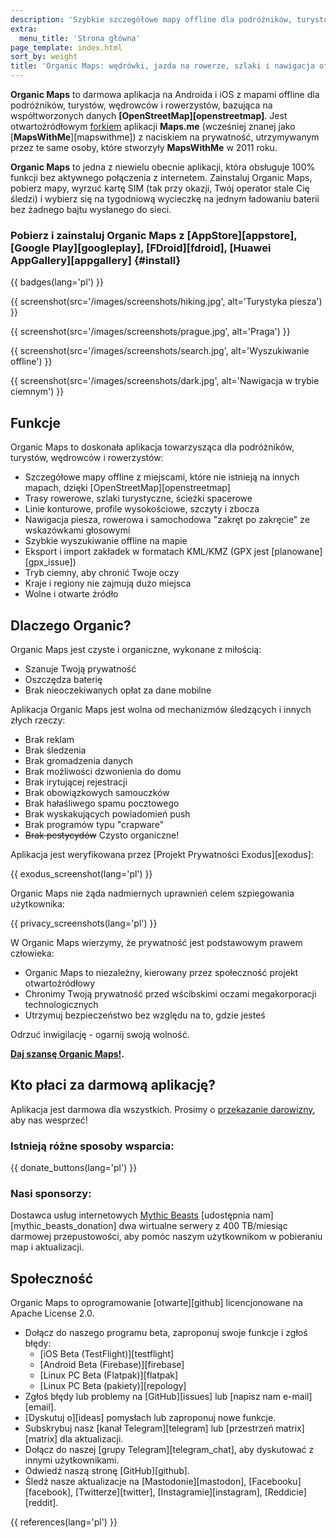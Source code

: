 ```yaml
---
description: 'Szybkie szczegółowe mapy offline dla podróżników, turystów, kierowców, wędrowców i rowerzystów stworzone przez założycieli aplikacji MapsWithMe (Maps.Me).'
extra:
  menu_title: 'Strona główna'
page_template: index.html
sort_by: weight
title: 'Organic Maps: wędrówki, jazda na rowerze, szlaki i nawigacja offline'
---
```


**Organic Maps** to darmowa aplikacja na Androida i iOS z mapami offline dla podróżników, turystów, wędrowców i rowerzystów, bazująca na współtworzonych danych **[OpenStreetMap][openstreetmap]**. Jest otwartoźródłowym [forkiem][fork] aplikacji **Maps.me** (wcześniej znanej jako [**MapsWithMe**][mapswithme]) z naciskiem na prywatność, utrzymywanym przez te same osoby, które stworzyły **MapsWithMe** w 2011 roku.

**Organic Maps** to jedna z niewielu obecnie aplikacji, która obsługuje 100% funkcji bez aktywnego połączenia z internetem. Zainstaluj Organic Maps, pobierz mapy, wyrzuć kartę SIM (tak przy okazji, Twój operator stale Cię śledzi) i wybierz się na tygodniową wycieczkę na jednym ładowaniu baterii bez żadnego bajtu wysłanego do sieci.

### Pobierz i zainstaluj Organic Maps z [AppStore][appstore], [Google Play][googleplay], [FDroid][fdroid], [Huawei AppGallery][appgallery] {#install}

{{ badges(lang='pl') }}

{{ screenshot(src='/images/screenshots/hiking.jpg', alt='Turystyka piesza')
}}

{{ screenshot(src='/images/screenshots/prague.jpg', alt='Praga') }}

{{ screenshot(src='/images/screenshots/search.jpg', alt='Wyszukiwanie
offline') }}

{{ screenshot(src='/images/screenshots/dark.jpg', alt='Nawigacja w trybie
ciemnym') }}

## Funkcje

Organic Maps to doskonała aplikacja towarzysząca dla podróżników, turystów,
wędrowców i rowerzystów:

- Szczegółowe mapy offline z miejscami, które nie istnieją na innych mapach,
  dzięki [OpenStreetMap][openstreetmap]
- Trasy rowerowe, szlaki turystyczne, ścieżki spacerowe
- Linie konturowe, profile wysokościowe, szczyty i zbocza
- Nawigacja piesza, rowerowa i samochodowa "zakręt po zakręcie" ze
  wskazówkami głosowymi
- Szybkie wyszukiwanie offline na mapie
- Eksport i import zakładek w formatach KML/KMZ (GPX jest
  [planowane][gpx_issue])
- Tryb ciemny, aby chronić Twoje oczy
- Kraje i regiony nie zajmują dużo miejsca
- Wolne i otwarte źródło

## Dlaczego Organic?

Organic Maps jest czyste i organiczne, wykonane z miłością:

- Szanuje Twoją prywatność
- Oszczędza baterię
- Brak nieoczekiwanych opłat za dane mobilne

Aplikacja Organic Maps jest wolna od mechanizmów śledzących i innych złych
rzeczy:

- Brak reklam
- Brak śledzenia
- Brak gromadzenia danych
- Brak możliwości dzwonienia do domu
- Brak irytującej rejestracji
- Brak obowiązkowych samouczków
- Brak hałaśliwego spamu pocztowego
- Brak wyskakujących powiadomień push
- Brak programów typu "crapware"
- ~~Brak pestycydów~~ Czysto organiczne!

Aplikacja jest weryfikowana przez [Projekt Prywatności Exodus][exodus]:

{{ exodus_screenshot(lang='pl') }}

Organic Maps nie żąda nadmiernych uprawnień celem szpiegowania użytkownika:

{{ privacy_screenshots(lang='pl') }}

W Organic Maps wierzymy, że prywatność jest podstawowym prawem człowieka:

- Organic Maps to niezależny, kierowany przez społeczność projekt
  otwartoźródłowy
- Chronimy Twoją prywatność przed wścibskimi oczami megakorporacji
  technologicznych
- Utrzymuj bezpieczeństwo bez względu na to, gdzie jesteś

Odrzuć inwigilację - ogarnij swoją wolność.

**[Daj szansę Organic Maps!](#install).**

## Kto płaci za darmową aplikację?

Aplikacja jest darmowa dla wszystkich. Prosimy o [przekazanie
darowizny](@/donate/index.pl.md), aby nas wesprzeć!

### Istnieją różne sposoby wsparcia:

{{ donate_buttons(lang='pl') }}

### Nasi sponsorzy:

Dostawca usług internetowych [Mythic Beasts](https://www.mythic-beasts.com/)
[udostępnia nam][mythic_beasts_donation] dwa wirtualne serwery z 400
TB/miesiąc darmowej przepustowości, aby pomóc naszym użytkownikom w
pobieraniu map i aktualizacji.

## Społeczność

Organic Maps to oprogramowanie [otwarte][github] licencjonowane na Apache
License 2.0.

- Dołącz do naszego programu beta, zaproponuj swoje funkcje i zgłoś błędy:
  * [iOS Beta (TestFlight)][testflight]
  * [Android Beta (Firebase)][firebase]
  * [Linux PC Beta (Flatpak)][flatpak]
  * [Linux PC Beta (pakiety)][repology]
- Zgłoś błędy lub problemy na [GitHub][issues] lub [napisz nam
  e-mail][email].
- [Dyskutuj o][ideas] pomysłach lub zaproponuj nowe funkcje.
- Subskrybuj nasz [kanał Telegram][telegram] lub [przestrzeń matrix][matrix]
  dla aktualizacji.
- Dołącz do naszej [grupy Telegram][telegram_chat], aby dyskutować z innymi
  użytkownikami.
- Odwiedź naszą stronę [GitHub][github].
- Śledź nasze aktualizacje na [Mastodonie][mastodon], [Facebooku][facebook],
  [Twitterze][twitter], [Instagramie][instagram], [Reddicie][reddit].

[fork]: https://pl.wikipedia.org/wiki/Fork

{{ references(lang='pl') }}
